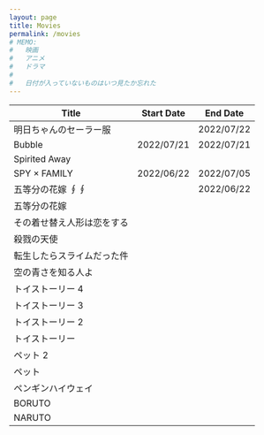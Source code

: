 ```yaml
---
layout: page
title: Movies
permalink: /movies
# MEMO:
#   映画
#   アニメ
#   ドラマ
#
#   日付が入っていないものはいつ見たか忘れた
---
```


| Title | Start Date | End Date |
| --- | :---: | :---: |
| 明日ちゃんのセーラー服 | | 2022/07/22 |
| Bubble | 2022/07/21 | 2022/07/21 |
| Spirited Away | | |
| SPY × FAMILY | 2022/06/22 | 2022/07/05 |
| 五等分の花嫁 ∮∮ | | 2022/06/22 |
| 五等分の花嫁 |
| その着せ替え人形は恋をする |
| 殺戮の天使 |
| 転生したらスライムだった件 |
| 空の青さを知る人よ |
| トイストーリー 4 |
| トイストーリー 3 |
| トイストーリー 2 |
| トイストーリー  |
| ペット 2 |
| ペット |
| ペンギンハイウェイ |
| BORUTO |
| NARUTO |